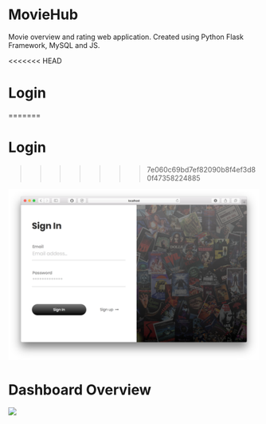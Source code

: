 # MovieHub

Movie overview and rating web application. Created using Python Flask Framework, MySQL and JS.


<<<<<<< HEAD
# Login
=======
# Login 
>>>>>>> 7e060c69bd7ef82090b8f4ef3d80f47358224885

![Screenshot](Register-Overview.png)

# Dashboard Overview

![](Project-Overview.gif)







